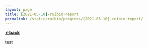 ```yaml
---
layout: page
title: [2021-05-10]-ruibin-report
permalink: /static/ruibin/progress/[2021-05-10]-ruibin-report/
---
```


[**<-back**](/static/ruibin/progress)  

test